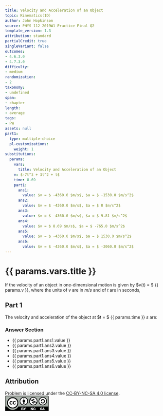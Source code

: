 ```yaml
---
title: Velocity and Acceleration of an Object
topic: Kinematics(1D)
author: John Hopkinson
source: PHYS 112 2019W1 Practice Final Q2
template_version: 1.3
attribution: standard
partialCredit: true
singleVariant: false
outcomes:
- 4.6.3.0
- 4.7.3.0
difficulty:
- medium
randomization:
- 2
taxonomy:
- undefined
span:
- chapter
length:
- average
tags:
- PW
assets: null
part1:
  type: multiple-choice
  pl-customizations:
    weight: 1
substitutions:
  params:
    vars:
      title: Velocity and Acceleration of an Object
    v: $-7t^3 + 3t^2 + t$
    time: 8.69
    part1:
      ans1:
        value: $v = $ -4360.0 $m/s$, $a = $ -1530.0 $m/s^2$
      ans2:
        value: $v = $ -4360.0 $m/s$, $a = $ 0 $m/s^2$
      ans3:
        value: $v = $ -4360.0 $m/s$, $a = $ 9.81 $m/s^2$
      ans4:
        value: $v = $ 8.69 $m/s$, $a = $ -765.0 $m/s^2$
      ans5:
        value: $v = $ -4360.0 $m/s$, $a = $ 1530.0 $m/s^2$
      ans6:
        value: $v = $ -4360.0 $m/s$, $a = $ -3060.0 $m/s^2$
---
```

# {{ params.vars.title }}
If the velocity of an object in one-dimensional motion is given by $v(t) = $ {{ params.v }}, where the units of $v$ are in $m/s$ and of $t$ are in seconds,

## Part 1

The velocity and acceleration of the object at $t = $ {{ params.time }} $s$ are:

### Answer Section

- {{ params.part1.ans1.value }}
- {{ params.part1.ans2.value }}
- {{ params.part1.ans3.value }}
- {{ params.part1.ans4.value }}
- {{ params.part1.ans5.value }}
- {{ params.part1.ans6.value }}

## Attribution

Problem is licensed under the [CC-BY-NC-SA 4.0 license](https://creativecommons.org/licenses/by-nc-sa/4.0/).<br> ![The Creative Commons 4.0 license requiring attribution-BY, non-commercial-NC, and share-alike-SA license.](https://raw.githubusercontent.com/firasm/bits/master/by-nc-sa.png)